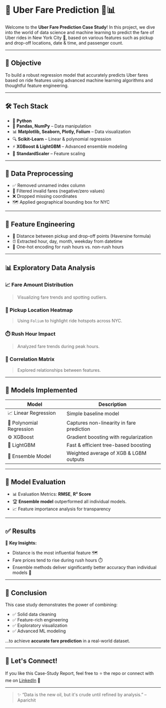 # 🚕 Uber Fare Prediction 🧠📊

Welcome to the **Uber Fare Prediction Case Study**! In this project, we dive into the world of data science and machine learning to predict the fare of Uber rides in New York City 🗽, based on various features such as pickup and drop-off locations, date & time, and passenger count.

---

## 🧠 Objective

To build a robust regression model that accurately predicts Uber fares based on ride features using advanced machine learning algorithms and thoughtful feature engineering.

---

## 🛠️ Tech Stack

- 📌 **Python**
- 🧮 **Pandas, NumPy** – Data manipulation
- 📊 **Matplotlib, Seaborn, Plotly, Folium** – Data visualization
- 🔍 **Scikit-Learn** – Linear & polynomial regression
- ⚡ **XGBoost & LightGBM** – Advanced ensemble modeling
- 📏 **StandardScaler** – Feature scaling

---

## 🧹 Data Preprocessing

- ✅ Removed unnamed index column
- 🚫 Filtered invalid fares (negative/zero values)
- ❌ Dropped missing coordinates
- 🗺️ Applied geographical bounding box for NYC

---

## 🔧 Feature Engineering

- 🧭 Distance between pickup and drop-off points (Haversine formula)
- ⏰ Extracted hour, day, month, weekday from datetime
- 👥 One-hot encoding for rush hours vs. non-rush hours

---

## 📊 Exploratory Data Analysis

### 📈 Fare Amount Distribution
> Visualizing fare trends and spotting outliers.

### 📍 Pickup Location Heatmap
> Using `Folium` to highlight ride hotspots across NYC.

### ⏱️ Rush Hour Impact
> Analyzed fare trends during peak hours.

### 🔗 Correlation Matrix
> Explored relationships between features.

---

## 🤖 Models Implemented

| Model                   | Description                               |
|------------------------|-------------------------------------------|
| 📈 Linear Regression    | Simple baseline model                     |
| 🔢 Polynomial Regression| Captures non-linearity in fare prediction|
| ⚙️ XGBoost              | Gradient boosting with regularization     |
| 🌟 LightGBM            | Fast & efficient tree-based boosting      |
| 🧠 Ensemble Model      | Weighted average of XGB & LGBM outputs    |

---

## 🧪 Model Evaluation

- 📊 Evaluation Metrics: **RMSE**, **R² Score**
- 🏆 **Ensemble model** outperformed all individual models.
- 📈 Feature importance analysis for transparency

---

## ✅ Results

🚀 **Key Insights:**
- Distance is the most influential feature 🗺️
- Fare prices tend to rise during rush hours ⏱️
- Ensemble methods deliver significantly better accuracy than individual models 🎯

---

## 📌 Conclusion

This case study demonstrates the power of combining:
- ✅ Solid data cleaning
- ✅ Feature-rich engineering
- ✅ Exploratory visualization
- ✅ Advanced ML modeling

...to achieve **accurate fare prediction** in a real-world dataset.

---

## 🤝 Let's Connect!

If you like this Case-Study Report, feel free to ⭐️ the repo or connect with me on [LinkedIn](https://www.linkedin.com/in/savinay-pandey/) 💼

---

> ✨ “Data is the new oil, but it's crude until refined by analysis.” – Aparichit

